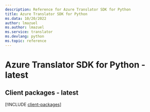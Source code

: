 ```yaml
---
description: Reference for Azure Translator SDK for Python
title: Azure Translator SDK for Python
ms.data: 10/20/2022
author: lmazuel
ms.author: lmazuel
ms.service: translator
ms.devlang: python
ms.topic: reference
---
```

# Azure Translator SDK for Python - latest

## Client packages - latest
[!INCLUDE [client-packages](translator-client-index.md)]